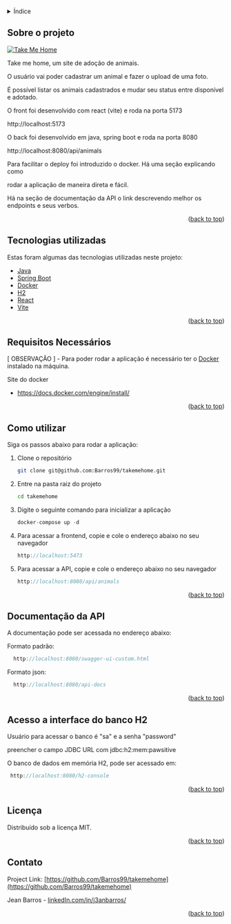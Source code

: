 <div id="top"></div>
<br />

<!-- TABLE OF CONTENTS -->
<details>
  <summary>Índice</summary>
  <ol>
    <li><a href="#sobre-o-projeto">Sobre o projeto</a></li>
    <li><a href="#tecnologias-utilizadas">Tecnologias utilizadas</a></li>
    <li><a href="#requisitos-necessários">Requisitos necessários</a></li>
    <li><a href="#como-utilizar">Como utilizar</a></li>
    <li><a href="#documentação-da-api">Documentação da api</a></li>
    <li><a href="#acesso-a-interface-do-banco-h2">Acesso a interface do banco H2</a></li>
    <li><a href="#licença">Licença</a></li>
    <li><a href="#contato">Contato</a></li>
  </ol>
</details>

<!-- ABOUT THE PROJECT -->

## Sobre o projeto

[![Take Me Home][product-screenshot]](https://github.com/Barros99/)

Take me home, um site de adoção de animais.

O usuário vai poder cadastrar um animal e fazer o upload de uma foto.

É possível listar os animais cadastrados e mudar seu status entre
disponível e adotado.

O front foi desenvolvido com react (vite) e roda na porta 5173

http://localhost:5173

O back foi desenvolvido em java, spring boot e roda na porta 8080

http://localhost:8080/api/animals

Para facilitar o deploy foi introduzido o docker. Há uma seção explicando como

rodar a aplicação de maneira direta e fácil.

Há na seção de documentação da API o link descrevendo melhor os endpoints e seus verbos.

<p align="right">(<a href="#top">back to top</a>)</p>

## Tecnologias utilizadas

Estas foram algumas das tecnologias utilizadas neste projeto:

- [Java](https://www.java.com/pt-BR/)
- [Spring Boot](https://spring.io/projects/spring-boot)
- [Docker](https://www.docker.com/)
- [H2](https://dbdb.io/db/h2/)
- [React](https://react.dev/)
- [Vite](https://vitejs.dev/)

<p align="right">(<a href="#top">back to top</a>)</p>

## Requisitos Necessários

[ OBSERVAÇÃO ] - Para poder rodar a aplicação é necessário ter o [Docker](https://docs.docker.com/) instalado na máquina.

Site do docker

- https://docs.docker.com/engine/install/

<p align="right">(<a href="#top">back to top</a>)</p>

<!-- GETTING STARTED -->

## Como utilizar

Siga os passos abaixo para rodar a aplicação:

1. Clone o repositório
   ```sh
   git clone git@github.com:Barros99/takemehome.git
   ```
2. Entre na pasta raiz do projeto
   ```sh
   cd takemehome
   ```
3. Digite o seguinte comando para inicializar a aplicação
   ```js
   docker-compose up -d
   ```
4. Para acessar a frontend, copie e cole o endereço abaixo no seu navegador
   ```js
   http://localhost:5473
   ```
5. Para acessar a API, copie e cole o endereço abaixo no seu navegador
   ```js
   http://localhost:8080/api/animals
   ```

<p align="right">(<a href="#top">back to top</a>)</p>

<!-- DOCUMENTATION -->

## Documentação da API

A documentação pode ser acessada no endereço abaixo:

Formato padrão:

```js
  http://localhost:8080/swagger-ui-custom.html
```

Formato json:

```js
  http://localhost:8080/api-docs
```

<p align="right">(<a href="#top">back to top</a>)</p>

<!-- DATABASE -->

## Acesso a interface do banco H2

Usuário para acessar o banco é "sa" e a senha "password"

preencher o campo JDBC URL com jdbc:h2:mem:pawsitive

O banco de dados em memória H2, pode ser acessado em:

```js
 http://localhost:8080/h2-console
```

<p align="right">(<a href="#top">back to top</a>)</p>

<!-- LICENSE -->

## Licença

Distribuído sob a licença MIT.

<p align="right">(<a href="#top">back to top</a>)</p>

<!-- CONTACT -->

## Contato

Project Link: [https://github.com/Barros99/takemehome](https://github.com/Barros99/takemehome)

Jean Barros - [linkedIn.com/in/j3anbarros/](https://www.linkedin.com/in/j3anbarros/)

<p align="right">(<a href="#top">back to top</a>)</p>

[linkedin-shield]: https://img.shields.io/badge/-LinkedIn-black.svg?style=for-the-badge&logo=linkedin&colorB=555
[linkedin-url]: https://www.linkedin.com/in/j3anbarros/
[product-screenshot]: /back/src/main/resources/assests/aw.png
